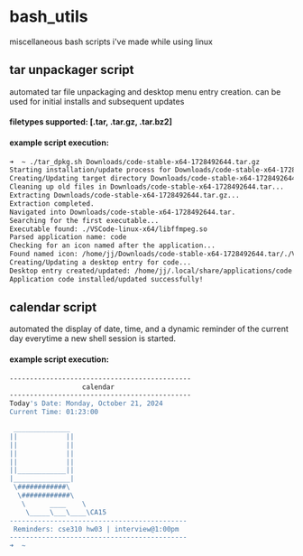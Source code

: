 # bash_utils
miscellaneous bash scripts i've made while using linux
## tar unpackager script
automated tar file unpackaging and desktop menu entry creation. can be used for initial installs and subsequent updates
#### filetypes supported: [.tar, .tar.gz, .tar.bz2] 
#### example script execution:
```bash
➜  ~ ./tar_dpkg.sh Downloads/code-stable-x64-1728492644.tar.gz 
Starting installation/update process for Downloads/code-stable-x64-1728492644.tar.gz...
Creating/Updating target directory Downloads/code-stable-x64-1728492644.tar...
Cleaning up old files in Downloads/code-stable-x64-1728492644.tar...
Extracting Downloads/code-stable-x64-1728492644.tar.gz...
Extraction completed.
Navigated into Downloads/code-stable-x64-1728492644.tar.
Searching for the first executable...
Executable found: ./VSCode-linux-x64/libffmpeg.so
Parsed application name: code
Checking for an icon named after the application...
Found named icon: /home/jj/Downloads/code-stable-x64-1728492644.tar/./VSCode-linux-x64/resources/app/resources/linux/code.png
Creating/Updating a desktop entry for code...
Desktop entry created/updated: /home/jj/.local/share/applications/code.desktop
Application code installed/updated successfully!
```
## calendar script
automated the display of date, time, and a dynamic reminder of the current day everytime a new shell session is started.
#### example script execution:

```bash
---------------------------------------------
                  calendar                   
---------------------------------------------
Today's Date: Monday, October 21, 2024
Current Time: 01:23:00

 ______________
||            ||
||            ||
||            ||
||            ||
||____________||
|______________|
 \############\
  \############\
   \      ____    \   
    \_____\___\____\CA15    
--------------------------------------------
 Reminders: cse310 hw03 | interview@1:00pm
--------------------------------------------
➜  ~ 
```
